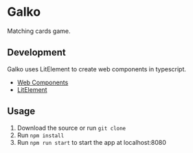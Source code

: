 # Galko

Matching cards game.

## Development

Galko uses LitElement to create web components in typescript.

- [Web Components](https://www.webcomponents.org/introduction)
- [LitElement](https://lit-element.polymer-project.org/)

## Usage

1. Download the source or run `git clone`
2. Run `npm install`
3. Run `npm run start` to start the app at localhost:8080
